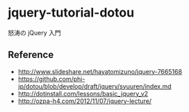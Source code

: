 # jquery-tutorial-dotou
怒涛の jQuery 入門


## Reference

- http://www.slideshare.net/hayatomizuno/jquery-7665168
- https://github.com/phi-jp/dotou/blob/develop/draft/jquery/syuuren/index.md
- http://dotinstall.com/lessons/basic_jquery_v2
- http://ozpa-h4.com/2012/11/07/jquery-lecture/
